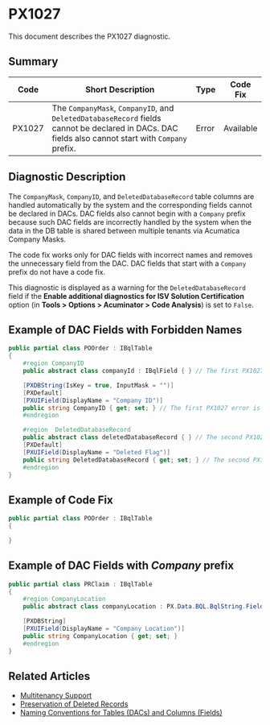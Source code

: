 # PX1027
This document describes the PX1027 diagnostic.

## Summary

| Code   | Short Description                                                                                                                                  | Type  | Code Fix  | 
| ------ | -------------------------------------------------------------------------------------------------------------------------------------------------- | ----- | --------- | 
| PX1027 | The `CompanyMask`, `CompanyID`, and `DeletedDatabaseRecord` fields cannot be declared in DACs. DAC fields also cannot start with `Company` prefix. | Error | Available |

## Diagnostic Description
The `CompanyMask`, `CompanyID`, and `DeletedDatabaseRecord` table columns are handled automatically by the system and the corresponding fields cannot be declared in DACs. 
DAC fields also cannot begin with a `Company` prefix because such DAC fields are incorrectly handled by the system when the data in the DB table is shared between multiple tenants via Acumatica Company Masks. 

The code fix works only for DAC fields with incorrect names and removes the unnecessary field from the DAC. DAC fields that start with a `Company` prefix do not have a code fix.

This diagnostic is displayed as a warning for the `DeletedDatabaseRecord` field if the **Enable additional diagnostics for ISV Solution Certification** option (in **Tools > Options > Acuminator > Code Analysis**) is set to `False`.

## Example of DAC Fields with Forbidden Names

```C#
public partial class POOrder : IBqlTable
{
    #region CompanyID
    public abstract class companyId : IBqlField { } // The first PX1027 error is displayed for this line.

    [PXDBString(IsKey = true, InputMask = "")]
    [PXDefault]
    [PXUIField(DisplayName = "Company ID")]
    public string CompanyID { get; set; } // The first PX1027 error is also displayed for this line.
    #endregion

    #region  DeletedDatabaseRecord
    public abstract class deletedDatabaseRecord { } // The second PX1027 error is displayed for this line.
    [PXDefault]
    [PXUIField(DisplayName = "Deleted Flag")]
    public string DeletedDatabaseRecord { get; set; } // The second PX1027 error is also displayed for this line.
    #endregion
}
```

## Example of Code Fix

```C#
public partial class POOrder : IBqlTable
{

}
```

## Example of DAC Fields with *Company* prefix

```C#
public partial class PRClaim : IBqlTable
{
    #region CompanyLocation
    public abstract class companyLocation : PX.Data.BQL.BqlString.Field<companyLocation> { }

    [PXDBString]
    [PXUIField(DisplayName = "Company Location")]
    public string CompanyLocation { get; set; } 
    #endregion
}
```

## Related Articles

 - [Multitenancy Support](https://help.acumatica.com/Help?ScreenId=ShowWiki&pageid=d0945e20-1949-40b1-bd0f-92c7c432aa24)
 - [Preservation of Deleted Records](https://help.acumatica.com/Help?ScreenId=ShowWiki&pageid=4a1939a3-26aa-49e3-83c6-5bcc884e66b9)
 - [Naming Conventions for Tables (DACs) and Columns (Fields)](https://help.acumatica.com/Help?ScreenId=ShowWiki&pageid=74ee714c-b70a-4f67-8647-329c5b774b2c)